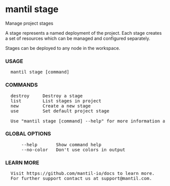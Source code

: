 
# mantil stage

Manage project stages

A stage represents a named deployment of the project. Each stage creates a set of resources
which can be managed and configured separately.

Stages can be deployed to any node in the workspace.

### USAGE
<pre>
  mantil stage [command]
</pre>
### COMMANDS
<pre>
  destroy     Destroy a stage
  list        List stages in project
  new         Create a new stage
  use         Set default project stage

  Use "mantil stage [command] --help" for more information about a command.
</pre>
### GLOBAL OPTIONS
<pre>
      --help       Show command help
      --no-color   Don't use colors in output
</pre>
### LEARN MORE
<pre>
  Visit https://github.com/mantil-io/docs to learn more.
  For further support contact us at support@mantil.com.
</pre>
